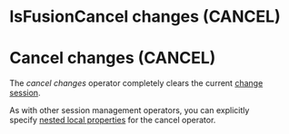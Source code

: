 # lsFusionCancel changes (CANCEL)

# Cancel changes (CANCEL)

The *cancel changes* operator completely clears the current [change session](lsFusionChange_sessions.md).

As with other session management operators, you can explicitly specify [nested local properties](Session-management_30769221.html#Sessionmanagement-nested) for the cancel operator.


